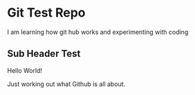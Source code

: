 # Git Test Repo
I am learning how git hub works and experimenting with coding

## Sub Header Test

Hello World!

Just working out what Github is all about.
